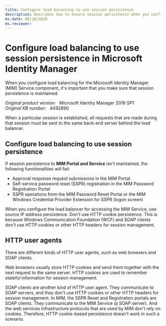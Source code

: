 ```yaml
---
title: Configure load balancing to use session persistence
description: Describes how to ensure session persistence when you configure the load balancer in Microsoft Identity Manager.
ms.date: 08/18/2020
ms.reviewer: 
---
```

# Configure load balancing to use session persistence in Microsoft Identity Manager

When you configure load balancing for the Microsoft Identity Manager (MIM) Service component, it's important that you make sure that session persistence is maintained.

_Original product version:_ &nbsp; Microsoft Identity Manager 2016 SP1  
_Original KB number:_ &nbsp; 4492890

When a particular session is established, all requests that are made during that session must be sent to the same back-end server behind the load balancer.

## Configure load balancing to use session persistence

If session persistence to **MIM Portal and Service** isn't maintained, the following functionalities will fail:

- Approval response request submissions in the MIM Portal
- Self-service password reset (SSPR) registration in the MIM Password Registration Portal
- SSPR operations from the MIM Password Reset Portal or the MIM Windows Credential Provider Extension for SSPR (logon screen)

When you configure the load balancer for accessing the MIM Service, use source IP address persistence. Don't use HTTP cookie persistence. This is because Windows Communication Foundation (WCF) and SOAP clients don't use HTTP cookies or other HTTP headers for session management.

## HTTP user agents

There are different kinds of HTTP user agents, such as web browsers and SOAP clients.

Web browsers usually store HTTP cookies and send them together with the next request to the same server. HTTP cookies are used to remember stateful information for session management.

SOAP clients are another kind of HTTP user agent. They communicate to SOAP servers, and they don't use HTTP cookies or other HTTP headers for session management. In MIM, the SSPR Reset and Registration portals are SOAP clients. They communicate to the MIM Service (a SOAP server). And the web services infrastructure protocols that are used by MIM don't rely on cookies. Therefore, HTTP cookie-based persistence doesn't work in such a scenario.
